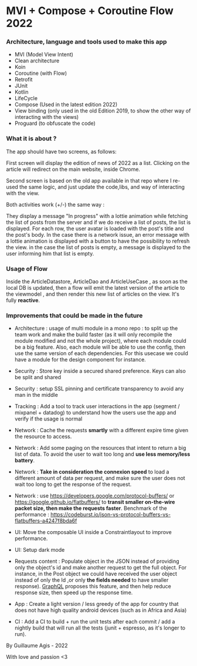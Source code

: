 # MVI + Compose + Coroutine Flow 2022


### Architecture, language and tools used to make this app

- MVI (Model View Intent)
- Clean architecture
- Koin
- Coroutine (with Flow)
- Retrofit
- JUnit
- Kotlin
- LifeCycle
- Compose (Used in the latest edition 2022)
- View binding (only used in the old Edition 2019, to show the other way of interacting with the views)
- Proguard (to obfuscate the code)


### What it is about ? 

The app should have two screens, as follows:

First screen will display the edition of news of 2022 as a list.
Clicking on the article will redirect on the main website, inside Chrome.

Second screen is based on the old app available in that repo where I re-used the same logic, and just update
the code,libs, and way of interacting with the view.

Both activities work (+/-) the same way : 

They display a message "In progress" with a lottie animation while fetching the list of posts from the server and if we do receive a list of posts, the list is displayed.
For each row, the user avatar is loaded with the post's title and the post's body. 
In the case there is a network issue, an error message with a lottie animation is displayed with a button to have the possibility to refresh the view.
in the case the list of posts is empty, a message is displayed to the user informing him that list is empty.


### Usage of Flow

Inside the ArticleDatastore, ArticleDao and ArticleUseCase , as soon as the local DB is updated, then a flow will emit the latest version of the article
to the viewmodel , and then render this new list of articles on the view. It's fully **reactive**.


### Improvements that could be made in the future

- Architecture : usage of multi module in a mono repo : to split up the team work and make the build faster (as it will only recompile the module modified and not the whole project), where each module could be a big feature.
  Also, each module will be able to use the config, then use the same version of each dependencies. 
  For this usecase we could have a module for the design component for instance.
- Security : Store key inside a secured shared preference. Keys can also be split and shared
- Security : setup SSL pinning and certificate transparency to avoid any man in the middle
- Tracking : Add a tool to track user interactions in the app (segment / mixpanel + datadog) to understand how the users use the app and verify if the usage is normal
- Network : Cache the requests **smartly** with a different expire time given the resource to access.
- Network : Add some paging on the resources that intent to return a big list of data. To avoid the user to wait too long and **use less memory/less battery**.
- Network : **Take in consideration the connexion speed** to load a different amount of data per request, and make sure the user does not wait too long to get the response of the request.
- Network :  use https://developers.google.com/protocol-buffers/ or https://google.github.io/flatbuffers/ to **transit smaller on-the-wire packet size, then make the requests faster**.
  Benchmark of the performance : https://codeburst.io/json-vs-protocol-buffers-vs-flatbuffers-a4247f8bda6f
- UI: Move the composable UI inside a Constraintlayout to improve performance.
- UI: Setup dark mode

- Requests content : Populate object in the JSON instead of providing only the object's id and make another request to get the full object.
  For instance, in the Post object we could have received the user object instead of only the Id ,or only **the fields needed** to have smaller response).
  [GraphQL](https://graphql.org/) proposes this feature, and then help reduce response size, then speed up the response time.

- App : Create a light version / less greedy of the app for country that does not have high quality android devices (such as in Africa and Asia)
- CI : Add a CI to build + run the unit tests after each commit / add a nightly build that will run all the tests (junit + espresso, as it's longer to run).


By Guillaume Agis - 2022

With love and passion <3

